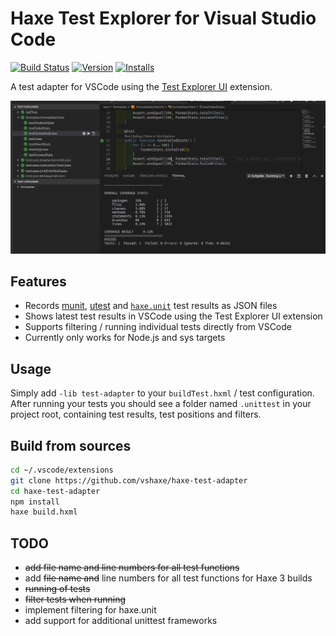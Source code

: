 # Haxe Test Explorer for Visual Studio Code

[![Build Status](https://travis-ci.org/vshaxe/haxe-test-adapter.svg?branch=master)](https://travis-ci.org/vshaxe/haxe-test-adapter) [![Version](https://vsmarketplacebadge.apphb.com/version-short/vshaxe.haxe-test-adapter.svg)](https://marketplace.visualstudio.com/items?itemName=vshaxe.haxe-test-adapter) [![Installs](https://vsmarketplacebadge.apphb.com/installs-short/vshaxe.haxe-test-adapter.svg)](https://marketplace.visualstudio.com/items?itemName=vshaxe.haxe-test-adapter)


A test adapter for VSCode using the [Test Explorer UI](https://marketplace.visualstudio.com/items?itemName=hbenl.vscode-test-explorer) extension.

![VSCode Test Adapter for Haxe](images/haxe-test-adapter.gif)

## Features

* Records [munit](https://github.com/massiveinteractive/MassiveUnit), [utest](https://github.com/haxe-utest/utest) and [`haxe.unit`](https://api.haxe.org/haxe/unit/TestRunner.html) test results as JSON files
* Shows latest test results in VSCode using the Test Explorer UI extension
* Supports filtering / running individual tests directly from VSCode
* Currently only works for Node.js and sys targets

## Usage

Simply add `-lib test-adapter` to your `buildTest.hxml` / test configuration. After running your tests you should see a folder named `.unittest` in your project root, containing test results, test positions and filters.

## Build from sources

```bash
cd ~/.vscode/extensions
git clone https://github.com/vshaxe/haxe-test-adapter
cd haxe-test-adapter
npm install
haxe build.hxml
```

## TODO

* ~~add file name and line numbers for all test functions~~
* add ~~file name and~~ line numbers for all test functions for Haxe 3 builds
* ~~running of tests~~
* ~~filter tests when running~~
* implement filtering for haxe.unit
* add support for additional unittest frameworks